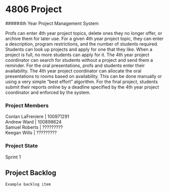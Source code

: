 # 4806 Project

#####4th Year Project Management System

Profs can enter 4th year project topics, delete ones they no longer offer, or archive them for later use. For a given 4th year project topic, they can enter a description, program restrictions, and the number of students required. Students can look up projects and apply for one that they like. When a project is full, no more students can apply for it. The 4th year project coordinator can search for students without a project and send them a reminder. For the oral presentations, profs and students enter their availability. The 4th year project coordinator can allocate the oral presentations to rooms based on availability. This can be done manually or using a very simple “best effort” algorithm. For the final project, students submit their reports online by a deadline specified by the 4th year project coordinator and enforced by the system.

### Project Members

Conlan LaFreniere | 100971291 <br/>
Andrew Ward | 100898624 <br/>
Samuel Roberts | ????????? <br/>
Keegan Wills | ?????????

### Project State

Sprint 1

## Project Backlog

```
Example backlog item
```